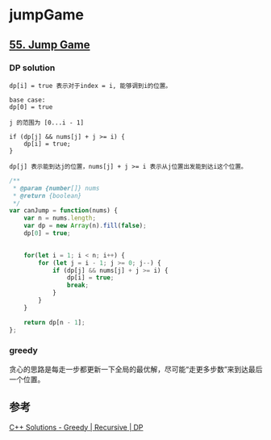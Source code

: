 # jumpGame

## [55. Jump Game](https://leetcode.com/problems/jump-game/description/)

### DP solution

```
dp[i] = true 表示对于index = i, 能够调到i的位置。

base case:
dp[0] = true

j 的范围为 [0...i - 1]

if (dp[j] && nums[j] + j >= i) {
    dp[i] = true;
}

dp[j] 表示能到达j的位置，nums[j] + j >= i 表示从j位置出发能到达i这个位置。
```

```js
/**
 * @param {number[]} nums
 * @return {boolean}
 */
var canJump = function(nums) {
    var n = nums.length;
    var dp = new Array(n).fill(false);
    dp[0] = true;
    

    for(let i = 1; i < n; i++) {
        for (let j = i - 1; j >= 0; j--) {
            if (dp[j] && nums[j] + j >= i) {
                dp[i] = true;
                break;
            }
        }
    }

    return dp[n - 1];
};
```

### greedy

贪心的思路是每走一步都更新一下全局的最优解，尽可能“走更多步数”来到达最后一个位置。

## 参考

[C++ Solutions - Greedy | Recursive | DP](https://leetcode.com/problems/jump-game/solutions/1150021/c-solutions-greedy-recursive-dp/?orderBy=most_votes)
